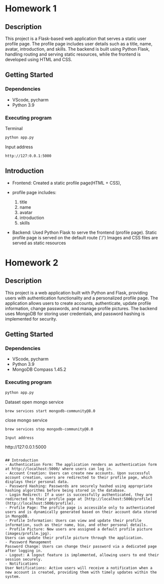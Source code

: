 # Homework 1
## Description
  This project is a Flask-based web application that serves a static user profile page. The profile page includes user details such as a title, name, avatar, introduction, and skills. The backend is built using Python Flask, handling routing and serving static resources, while the frontend is developed using HTML and CSS.

## Getting Started
### Dependencies
- VScode, pycharm
- Python 3.9

### Executing program

Terminal
```python
python app.py
```


Input address
```
http://127:0.0.1:5000
```

## Introduction
- Frontend: Created a static profile page(HTML + CSS), 
- profile page includes: 
	1. title
	2. name
	3. avatar
	4. introduction
	5. skills

- Backend: Used Python Flask to serve the frontend (profile page). Static profile page is served on the default route ('/')
         Images and CSS files are served as static resources

# Homework 2
## Description
   This project is a web application built with Python and Flask, providing users with authentication functionality and a personalized profile page. The application allows users to create accounts, authenticate, update profile information, change passwords, and manage profile pictures. The backend uses MongoDB for storing user credentials, and password hashing is implemented for security.
  
 ## Getting Started
### Dependencies
- VScode, pycharm
- Python 3.9
- MongoDB Compass 1.45.2
### Executing program
```python
python app.py
```
Dataset
 open mongo service
```
brew services start mongodb-community@8.0
```
 close mongo service
```
brew services stop mongodb-community@8.0
```
```
Input address
```
http://127:0.0.1:5000
```

## Introduction
- Authentication Form: The application renders an authentication form at http://localhost:5000/ where users can log in.
- Account Creation: Users can create new accounts. Upon successful account creation, users are redirected to their profile page, which displays their personal data.
- Password Hashing: Passwords are securely hashed using appropriate hashing algorithms before being stored in the database.
- Login Redirect: If a user is successfully authenticated, they are redirected to their profile page at [http://localhost:5000/profile](http://localhost:5000/profile).
- Profile Page: The profile page is accessible only to authenticated users and is dynamically generated based on their account data stored in MongoDB.
- Profile Information: Users can view and update their profile information, such as their name, bio, and other personal details.
- Profile Picture: New users are assigned a default profile picture (images/profile.jpg).
Users can update their profile picture through the application.
- Password Management
Password Change: Users can change their password via a dedicated page after logging in.
- Logout: A logout feature is implemented, allowing users to end their session securely.
- Notifications
User Notifications: Active users will receive a notification when a new account is created, providing them with timely updates within the system.

